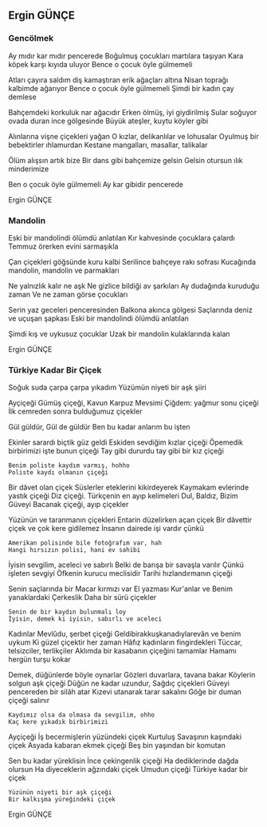 ## Ergin GÜNÇE

###  Gencölmek

Ay mıdır kar mıdır pencerede
Boğulmuş çocukları martılara taşıyan
Kara köpek karşı kıyıda uluyor
Bence o çocuk öyle gülmemeli

Atları çayıra saldım diş kamaştıran erik ağaçları altına
Nisan toprağı kalbimde ağarıyor
Bence o çocuk öyle gülmemeli
Şimdi bir kadın çay demlese

Bahçemdeki korkuluk nar ağacıdır
Erken ölmüş, iyi giydirilmiş
Sular soğuyor ovada duran ince gölgesinde
Büyük ateşler, kuytu köyler gibi

Alınlarına vişne çiçekleri yağan
O kızlar, delikanlılar ve lohusalar
Oyulmuş bir bebektirler ıhlamurdan
Kestane mangalları, masallar, talikalar

Ölüm alışsın artık bize
Bir dans gibi bahçemize gelsin
Gelsin otursun ılık minderimize

Ben o çocuk öyle gülmemeli
Ay kar gibidir pencerede

Ergin GÜNÇE

###  Mandolin

Eski bir mandolindi ölümdü anlatılan
Kır kahvesinde çocuklara çalardı
Temmuz örerken evini sarmaşıkla

Çan çiçekleri göğsünde kuru kalbi
Serilince bahçeye rakı sofrası
Kucağında mandolin, mandolin ve parmakları

Ne yalnızlık kalır ne aşk
Ne gizlice bildiği av şarkıları
Ay dudağında kuruduğu zaman
Ve ne zaman görse çocukları

Serin yaz geceleri penceresinden
Balkona akınca gölgesi
Saçlarında deniz ve uçuşan şapkası
Eski bir mandolindi ölümdü anlatılan

Şimdi kış ve uykusuz çocuklar
Uzak bir mandolin kulaklarında kalan

Ergin GÜNÇE

###  Türkiye Kadar Bir Çiçek

Soğuk suda çarpa çarpa yıkadım
Yüzümün niyeti bir aşk şiiri

Ayçiçeği
Gümüş çiçeği, Kavun Karpuz Mevsimi
Çiğdem: yağmur sonu çiçeği
İlk cemreden sonra bulduğumuz çiçekler

Gül güldür, Gül de güldür
Ben bu kadar anlarım bu işten

Ekinler sarardı biçtik güz geldi
Eskiden sevdiğim kızlar çiçeği
Öpemedik birbirimizi işte bunun çiçeği
Tay gibi dururdu tay gibi bir kız çiçeği

	Benim poliste kaydım varmış, hohho
	Poliste kaydı olmanın çiçeği

Bir dâvet olan çiçek
Süslerler eteklerini kikirdeyerek
Kaymakam evlerinde yastık çiçeği
Diz çiçeği. Türkçenin en ayıp kelimeleri
Dul, Baldız, Bizim Güveyi
Bacanak çiçeği, ayıp çiçekler

Yüzünün ve taranmanın çiçekleri
Entarin düzelirken açan çiçek
Bir dâvettir çiçek ve çok kere gidilemez
İnsanın dairede işi vardır çünkü

	Amerikan polisinde bile fotoğrafım var, hah
	Hangi hırsızın polisi, hani ev sahibi

İyisin sevgilim, aceleci ve sabırlı
Belki de barışa bir savaşla varılır
Çünkü işleten sevgiyi
Öfkenin kurucu meclisidir
Tarihi hızlandırmanın çiçeği

Senin saçlarında bir Macar kırmızı var
El yazması Kur'anlar
ve Benim yanaklardaki Çerkeslik
Daha bir sürü çiçekler

	Senin de bir kaydın bulunmalı loy
	İyisin, demek ki iyisin, sabırlı ve aceleci

Kadınlar Mevlûdu, şerbet çiçeği
Geldibirakkuşkanadıylarevân ve benim uykum
Ki güzel çiçektir her zaman
Hâfız kadınların fingirdekleri
Tüccar, telsizciler, terlikçiler
Aklımda bir kasabanın çiçeğini tamamlar
Hamamı hergün turşu kokar

Demek, düğünlerde böyle oynarlar
Gözleri duvarlara, tavana bakar
Köylerin solgun aşk çiçeği
Düğün ne kadar uzundur, Sağdıç çiçekleri
Güveyi pencereden bir silâh atar
Kızevi utanarak tarar sakalını
Göğe bir duman çiçeği salınır

	Kaydımız olsa da olmasa da sevgilim, ohho
	Kaç kere yıkadık birbirimizi

Ayçiçeği
İş becermişlerin yüzündeki çiçek
Kurtuluş Savaşının kaşındaki çiçek
Asyada kabaran ekmek çiçeği
Beş bin yaşından bir komutan

Sen bu kadar yüreklisin
İnce çekingenlik çiçeği
Ha dediklerinde dağda olursun
Ha diyeceklerin ağzındaki çiçek
Umudun çiçeği
Türkiye kadar bir çiçek

	Yüzünün niyeti bir aşk çiçeği
	Bir kalkışma yüreğindeki çiçek

Ergin GÜNÇE
